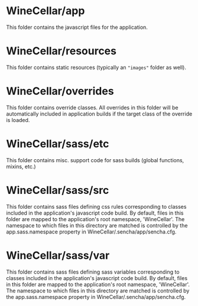 # WineCellar/app

This folder contains the javascript files for the application.

# WineCellar/resources

This folder contains static resources (typically an `"images"` folder as well).

# WineCellar/overrides

This folder contains override classes. All overrides in this folder will be 
automatically included in application builds if the target class of the override
is loaded.

# WineCellar/sass/etc

This folder contains misc. support code for sass builds (global functions, 
mixins, etc.)

# WineCellar/sass/src

This folder contains sass files defining css rules corresponding to classes
included in the application's javascript code build.  By default, files in this 
folder are mapped to the application's root namespace, 'WineCellar'. The
namespace to which files in this directory are matched is controlled by the
app.sass.namespace property in WineCellar/.sencha/app/sencha.cfg. 

# WineCellar/sass/var

This folder contains sass files defining sass variables corresponding to classes
included in the application's javascript code build.  By default, files in this 
folder are mapped to the application's root namespace, 'WineCellar'. The
namespace to which files in this directory are matched is controlled by the
app.sass.namespace property in WineCellar/.sencha/app/sencha.cfg. 

